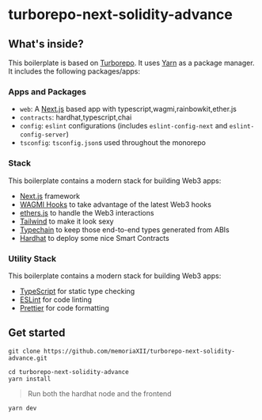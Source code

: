# turborepo-next-solidity-advance


## What's inside?

This boilerplate is based on [Turborepo](https://github.com/vercel/turborepo).
It uses [Yarn](https://classic.yarnpkg.com/lang/en/) as a package manager. It includes the following packages/apps:

### Apps and Packages

- `web`: A [Next.js](https://nextjs.org) based app with typescript,wagmi,rainbowkit,ether.js
- `contracts`: hardhat,typescript,chai
- `config`: `eslint` configurations (includes `eslint-config-next` and `eslint-config-server`)
- `tsconfig`: `tsconfig.json`s used throughout the monorepo


### Stack 

This boilerplate contains a modern stack for building Web3 apps:

- [Next.js](https://nextjs.org) framework
- [WAGMI Hooks](https://github.com/tmm/wagmi) to take advantage of the latest Web3 hooks
- [ethers.js](https://github.com/ethers-io/ethers.js) to handle the Web3 interactions
- [Tailwind](https://tailwindui.com/) to make it look sexy
- [Typechain](https://github.com/dethcrypto/TypeChain) to keep those end-to-end types generated from ABIs
- [Hardhat](https://hardhat.org/) to deploy some nice Smart Contracts

### Utility Stack 

This boilerplate contains a modern stack for building Web3 apps:

- [TypeScript](https://www.typescriptlang.org/) for static type checking
- [ESLint](https://eslint.org/) for code linting
- [Prettier](https://prettier.io) for code formatting

## Get started


```
git clone https://github.com/memoriaXII/turborepo-next-solidity-advance.git
```

```
cd turborepo-next-solidity-advance
yarn install
```

> Run both the hardhat node and the frontend

```
yarn dev
```

